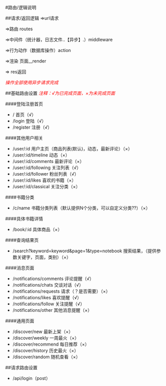 #路由/逻辑说明

##请求/返回逻辑
=>url请求 

=>路由 routes

=>中间件（统计器，日志文件..【异步】.）middleware

=>行为动作（数据库操作）action 

=>渲染 页面__render

=> res返回

*<font style="color: red">操作全部使用异步请求完成</font>*


##基础路由设置
*<font style="color: red">注释：√为已完成页面，×为未完成页面</font>*

####登陆注册首页
* /			首页（√）
* /login			登陆（√）
* /register		注册（√）

####其他用户相关
* /user/:id		用户主页（商品列表(默认)，动态，最新评论）（×）
* /user/:id/timeline	动态（×）
* /user/:id/comments	最新评论（×）
* /user/:id/following	关注列表（√）
* /user/:id/follower	粉丝列表（√）
* /user/:id/likes		喜欢的书籍（×）
* /user/:id/classical	关注分类（×）

####书籍分类
* /c/name		书籍分类列表（默认提供N个分类，可以自定义分类??）（×）

####具体书籍详情
* /book/:id		具体商品（×）

####查询结果页
* /search?keyword=keyword&page=1&type=notebook			搜索结果，（提供参数关键字，页面，类别）（×）

####消息页面
* /notifications/comments	评论提醒（√）
* /notifications/chats		交谈对话（√）
* /notifications/requests		请求（？是否需要）（×）
* /notifications/likes		喜欢提醒（√）
* /notifications/follow		关注提醒（√）
* /notifications/other		其他消息提醒（×）


####通用页面
* /discover/new			最新上架（×）
* /discover/weekly			一周最火（×）
* /discover/recommend		每日推荐（×）
* /discover/history			历史最火（×）
* /discover/random			随机查看（×）


##请求路由设置

* /api/login（post）